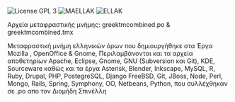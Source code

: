 ![License GPL 3][badge-license]
![MAELLAK][maellak-badge]
![ELLAK][ellak-badge]


Αρχεία μεταφραστικής μνήμης:
greektmcombined.po & greektmcombined.tmx

Μεταφραστική μνήμη ελληνικών όρων που δημιουργήθηκε στα Έργα Mozilla , OpenOffice & Gnome, Περιλαμβάνονται και τα αρχεία 
αποθετηρίων Apache, Eclipse, Gnome, GNU (Subversion και Git), KDE, Sourceware καθώς και τα έργα Asterisk, Blender, Inkscape, MySQL, R, Ruby, Drupal, PHP, PostegreSQL, Django FreeBSD, Git, JBoss, Node, Perl,
Mongo, Rails, Spring, Symphony, OO, Netbeans, Python, που συλλέχθηκαν σε .po απο τον Διομήδη Σπινέλλη

[badge-license]: https://opensource.ellak.gr/wp-content/uploads/sites/5/2015/12/gpl3.svg
[maellak-badge]: https://opensource.ellak.gr/wp-content/uploads/sites/5/2015/12/ma-ellak.png
[ellak-badge]:https://opensource.ellak.gr/wp-content/uploads/sites/5/2015/12/el-lakbadge.png
